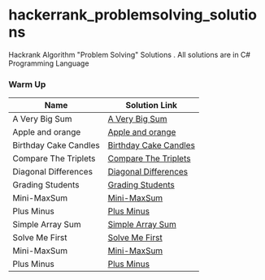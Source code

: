 # hackerrank_problemsolving_solutions
Hackrank Algorithm "Problem Solving"  Solutions . All solutions are in C# Programming Language

### Warm Up

|      Name     | Solution Link |
| ------------- | ------------- |
| A Very Big Sum  | [A Very Big Sum](https://github.com/siddharthadas1991/hackerrank_problemsolving_solutions/blob/main/WarmUp/AVeryBigSum.cs) |
| Apple and orange   | [Apple and orange](https://github.com/siddharthadas1991/hackerrank_problemsolving_solutions/blob/main/WarmUp/Apple%20and%20orange.cs)  |
| Birthday Cake Candles     | [Birthday Cake Candles](https://github.com/siddharthadas1991/hackerrank_problemsolving_solutions/blob/main/WarmUp/Birthday-Cake-Candles.cs)  |
| Compare The Triplets    | [Compare The Triplets](https://github.com/siddharthadas1991/hackerrank_problemsolving_solutions/blob/main/WarmUp/CompareTheTriplets.cs)  |
| Diagonal Differences  | [Diagonal Differences](https://github.com/siddharthadas1991/hackerrank_problemsolving_solutions/blob/main/WarmUp/DiagonalDifferences.cs) |
| Grading Students   | [Grading Students](https://github.com/siddharthadas1991/hackerrank_problemsolving_solutions/blob/main/WarmUp/Grading-Students.cs)  |
| Mini-MaxSum     | [Mini-MaxSum](https://github.com/siddharthadas1991/hackerrank_problemsolving_solutions/blob/main/WarmUp/Mini-MaxSum.cs)  |
| Plus Minus    | [Plus Minus](https://github.com/siddharthadas1991/hackerrank_problemsolving_solutions/blob/main/WarmUp/PlusMinus.cs)  |
| Simple Array Sum  | [Simple Array Sum](https://github.com/siddharthadas1991/hackerrank_problemsolving_solutions/blob/main/WarmUp/SimpleArraySum.cs) |
| Solve Me First   | [Solve Me First](https://github.com/siddharthadas1991/hackerrank_problemsolving_solutions/blob/main/WarmUp/SolveMeFirst.cs)  |
| Mini-MaxSum     | [Mini-MaxSum](https://github.com/siddharthadas1991/hackerrank_problemsolving_solutions/blob/main/WarmUp/Mini-MaxSum.cs)  |
| Plus Minus    | [Plus Minus](https://github.com/siddharthadas1991/hackerrank_problemsolving_solutions/blob/main/WarmUp/PlusMinus.cs)  |
